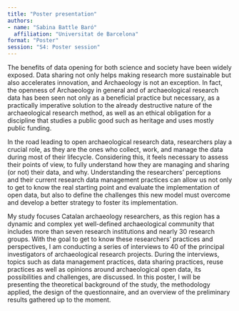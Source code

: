 ```yaml
---
title: "Poster presentation"
authors:
- name: "Sabina Battle Baró"
  affiliation: "Universitat de Barcelona"
format: "Poster"
session: "S4: Poster session"
---
```


The benefits of data opening for both science and society have been widely exposed. Data sharing
not only helps making research more sustainable but also accelerates innovation, and Archaeology is
not an exception. In fact, the openness of Archaeology in general and of archaeological research
data has been seen not only as a beneficial practice but necessary, as a practically imperative
solution to the already destructive nature of the archaeological research method, as well as an
ethical obligation for a discipline that studies a public good such as heritage and uses mostly public
funding.

In the road leading to open archaeological research data, researchers play a crucial role, as they are
the ones who collect, work, and manage the data during most of their lifecycle. Considering this, it
feels necessary to assess their points of view, to fully understand how they are managing and
sharing (or not) their data, and why. Understanding the researchers’ perceptions and their current
research data management practices can allow us not only to get to know the real starting point and
evaluate the implementation of open data, but also to define the challenges this new model must
overcome and develop a better strategy to foster its implementation.

My study focuses Catalan archaeology researchers, as this region has a dynamic and complex yet
well-defined archaeological community that includes more than seven research institutions and
nearly 30 research groups. With the goal to get to know these researchers’ practices and
perspectives, I am conducting a series of interviews to 40 of the principal investigators of
archaeological research projects. During the interviews, topics such as data management practices,
data sharing practices, reuse practices as well as opinions around archaeological open data, its
possibilities and challenges, are discussed. In this poster, I will be presenting the theoretical
background of the study, the methodology applied, the design of the questionnaire, and an overview
of the preliminary results gathered up to the moment.
